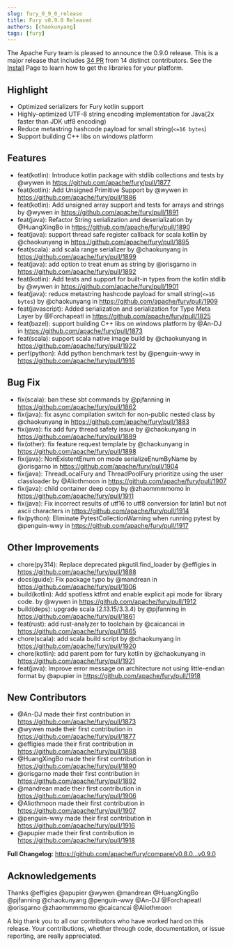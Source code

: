 ```yaml
---
slug: fury_0_9_0_release
title: Fury v0.9.0 Released
authors: [chaokunyang]
tags: [fury]
---
```


The Apache Fury team is pleased to announce the 0.9.0 release. This is a major release that includes [34 PR](https://github.com/apache/fury/compare/v0.8.0...v0.9.0) from 14 distinct contributors. See the [Install](https://fury.apache.org/docs/docs/start/install) Page to learn how to get the libraries for your platform.

## Highlight

- Optimized serializers for Fury kotlin support
- Highly-optimized UTF-8 string encoding implementation for Java(2x faster than JDK utf8 encoding)
- Reduce metastring hashcode payload for small string(`<=16 bytes`)
- Support building C++ libs on windows platform

## Features

- feat(kotlin): Introduce kotlin package with stdlib collections and tests by @wywen in https://github.com/apache/fury/pull/1877
- feat(kotlin): Add Unsigned Primitive Support by @wywen in https://github.com/apache/fury/pull/1886
- feat(kotlin): Add unsigned array support and tests for arrays and strings by @wywen in https://github.com/apache/fury/pull/1891
- feat(java): Refactor String serialization and deserialization by @HuangXingBo in https://github.com/apache/fury/pull/1890
- feat(java): support thread safe register callback for scala kotlin by @chaokunyang in https://github.com/apache/fury/pull/1895
- feat(scala): add scala range serializer by @chaokunyang in https://github.com/apache/fury/pull/1899
- feat(java): add option to treat enum as string by @orisgarno in https://github.com/apache/fury/pull/1892
- feat(kotlin): Add tests and support for built-in types from the kotlin stdlib by @wywen in https://github.com/apache/fury/pull/1901
- feat(java): reduce metastring hashcode payload for small string(`<=16 bytes`) by @chaokunyang in https://github.com/apache/fury/pull/1909
- feat(javascript): Added serialization and serialization for Type Meta Layer by @Forchapeatl in https://github.com/apache/fury/pull/1825
- feat(bazel): support building C++ libs on windows platform by @An-DJ in https://github.com/apache/fury/pull/1873
- feat(scala): support scala native image build by @chaokunyang in https://github.com/apache/fury/pull/1922
- perf(python): Add python benchmark test by @penguin-wwy in https://github.com/apache/fury/pull/1916

## Bug Fix

- fix(scala): ban these sbt commands by @pjfanning in https://github.com/apache/fury/pull/1862
- fix(java): fix async compilation switch for non-public nested class by @chaokunyang in https://github.com/apache/fury/pull/1883
- fix(java): fix add fury thread safety issue by @chaokunyang in https://github.com/apache/fury/pull/1889
- fix(other): fix feature request template by @chaokunyang in https://github.com/apache/fury/pull/1898
- fix(java): NonExistentEnum on mode serializeEnumByName by @orisgarno in https://github.com/apache/fury/pull/1904
- fix(java): ThreadLocalFury and ThreadPoolFury prioritize using the user classloader by @Aliothmoon in https://github.com/apache/fury/pull/1907
- fix(java): child container deep copy by @zhaommmmomo in https://github.com/apache/fury/pull/1911
- fix(java): Fix incorrect results of utf16 to utf8 conversion for latin1 but not ascii characters in https://github.com/apache/fury/pull/1914
- fix(python): Eliminate PytestCollectionWarning when running pytest by @penguin-wwy in https://github.com/apache/fury/pull/1917

## Other Improvements

- chore(py314): Replace deprecated pkgutil.find_loader by @effigies in https://github.com/apache/fury/pull/1888
- docs(guide): Fix package typo by @mandrean in https://github.com/apache/fury/pull/1906
- build(kotlin): Add spotless ktfmt and enable explicit api mode for library code. by @wywen in https://github.com/apache/fury/pull/1912
- build(deps): upgrade scala (2.13.15/3.3.4) by @pjfanning in https://github.com/apache/fury/pull/1861
- feat(rust): add rust-analyzer to toolchain by @caicancai in https://github.com/apache/fury/pull/1865
- chore(scala): add scala build script by @chaokunyang in https://github.com/apache/fury/pull/1920
- chore(kotlin): add parent pom for fury kotlin by @chaokunyang in https://github.com/apache/fury/pull/1921
- feat(java): Improve error message on architecture not using little-endian format by @apupier in https://github.com/apache/fury/pull/1918

## New Contributors

- @An-DJ made their first contribution in https://github.com/apache/fury/pull/1873
- @wywen made their first contribution in https://github.com/apache/fury/pull/1877
- @effigies made their first contribution in https://github.com/apache/fury/pull/1888
- @HuangXingBo made their first contribution in https://github.com/apache/fury/pull/1890
- @orisgarno made their first contribution in https://github.com/apache/fury/pull/1892
- @mandrean made their first contribution in https://github.com/apache/fury/pull/1906
- @Aliothmoon made their first contribution in https://github.com/apache/fury/pull/1907
- @penguin-wwy made their first contribution in https://github.com/apache/fury/pull/1916
- @apupier made their first contribution in https://github.com/apache/fury/pull/1918

**Full Changelog**: https://github.com/apache/fury/compare/v0.8.0...v0.9.0

## Acknowledgements

Thanks @effigies @apupier @wywen @mandrean @HuangXingBo @pjfanning @chaokunyang @penguin-wwy @An-DJ @Forchapeatl @orisgarno @zhaommmmomo @caicancai @Aliothmoon

A big thank you to all our contributors who have worked hard on this release. Your contributions, whether through code,
documentation, or issue reporting, are really appreciated.
